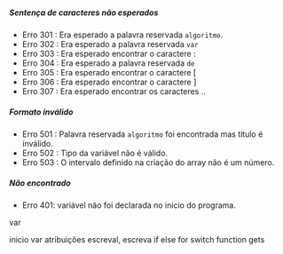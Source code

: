##### Sentença de caracteres não esperados

* Erro 301 : Era esperado a palavra reservada ``algoritmo``.
* Erro 302 : Era esperado a palavra reservada ``var``
* Erro 303 : Era esperado encontrar o caractere :
* Erro 304 : Era esperado a palavra reservada ``de``
* Erro 305 : Era esperado encontrar o caractere [
* Erro 306 : Era esperado encontrar o caractere ]
* Erro 307 : Era esperado encontrar os caracteres ..

##### Formato inválido

* Erro 501 : Palavra reservada ``algoritmo`` foi encontrada mas título é inválido.
* Erro 502 : Tipo da variável não é válido.
* Erro 503 : O intervalo definido na criação do array não é um número.

##### Não encontrado

* Erro 401: variável não foi declarada no inicio do programa.

var

inicio
  var atribuições
  escreval, escreva
  if
  else
  for
  switch
  function
  gets
